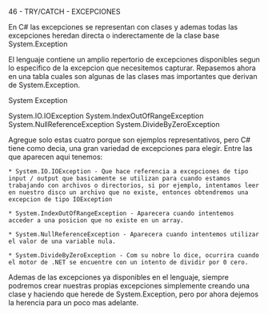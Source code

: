 46 - TRY/CATCH - EXCEPCIONES

En C# las excepciones se representan con clases y ademas todas las excepciones heredan directa o inderectamente de la clase base System.Exception

El lenguaje contiene un amplio repertorio de excepciones disponibles segun lo especifico de la excepcion que necesitemos capturar. Repasemos ahora en una tabla cuales son algunas de las clases mas importantes que derivan de System.Exception.

System Exception

System.IO.IOException
System.IndexOutOfRangeException
System.NullReferenceException
System.DivideByZeroException

Agregue solo estas cuatro porque son ejemplos representativos, pero C# tiene como decia, una gran variedad de excepciones para elegir. Entre las que aparecen aqui tenemos:

    * System.IO.IOException - Que hace referencia a excepciones de tipo input / output que basicamente se utilizan para cuando estamos trabajando con archivos o directorios, si por ejemplo, intentamos leer en nuestro disco un archivo que no existe, entonces obtendremos una excepcion de tipo IOException 

    * System.IndexOutOfRangeException - Aparecera cuando intentemos acceder a una posicion que no existe en un array.

    * System.NullReferenceException - Aparecera cuando intentemos utilizar el valor de una variable nula.

    * System.DivideByZeroException - Com su nobre lo dice, ocurrira cuando el motor de .NET se encuentre con un intento de dividir por 0 cero.

Ademas de las excepciones ya disponibles en el lenguaje, siempre podremos crear nuestras propias excepciones simplemente creando una clase y haciendo que herede de System.Exception, pero por ahora dejemos la herencia para un poco mas adelante.

